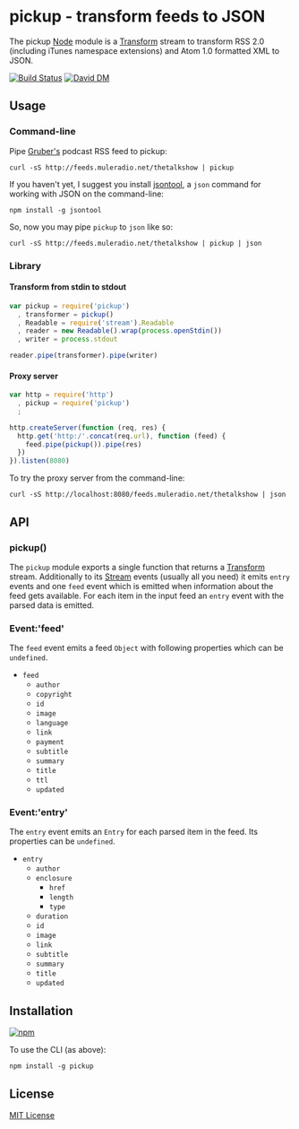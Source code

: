 
# pickup - transform feeds to JSON 

The pickup [Node](http://nodejs.org/) module is a [Transform](http://nodejs.org/api/stream.html#stream_class_stream_transform) stream to transform RSS 2.0 (including iTunes namespace extensions) and Atom 1.0 formatted XML to JSON.

[![Build Status](https://secure.travis-ci.org/michaelnisi/pickup.svg)](http://travis-ci.org/michaelnisi/pickup) [![David DM](https://david-dm.org/michaelnisi/pickup.svg)](http://david-dm.org/michaelnisi/pickup)

## Usage

### Command-line

Pipe [Gruber's](http://daringfireball.net/) podcast RSS feed to pickup:

```
curl -sS http://feeds.muleradio.net/thetalkshow | pickup
```

If you haven't yet, I suggest you install [jsontool](https://github.com/trentm/json), a `json` command for working with JSON on the command-line:

```
npm install -g jsontool
```

So, now you may pipe `pickup` to `json` like so:

```
curl -sS http://feeds.muleradio.net/thetalkshow | pickup | json
```

### Library

#### Transform from stdin to stdout

```js
var pickup = require('pickup')
  , transformer = pickup()
  , Readable = require('stream').Readable
  , reader = new Readable().wrap(process.openStdin())
  , writer = process.stdout

reader.pipe(transformer).pipe(writer)
```

#### Proxy server

```js
var http = require('http')
  , pickup = require('pickup')
  ;

http.createServer(function (req, res) {
  http.get('http:/'.concat(req.url), function (feed) {
    feed.pipe(pickup()).pipe(res)
  })
}).listen(8080)

```

To try the proxy server from the command-line:

```
curl -sS http://localhost:8080/feeds.muleradio.net/thetalkshow | json
```

## API

### pickup()

The `pickup` module exports a single function that returns a [Transform](http://nodejs.org/api/stream.html#stream_class_stream_transform) stream. Additionally to its [Stream](http://nodejs.org/api/stream.html) events (usually all you need) it emits `entry` events and one `feed` event which is emitted when information about the feed gets available. For each item in the input feed an `entry` event with the parsed data is emitted.

### Event:'feed'

The `feed` event emits a feed `Object` with following properties which can be `undefined`.

- `feed`
    - `author`
    - `copyright`
    - `id`
    - `image`
    - `language`
    - `link`
    - `payment`
    - `subtitle`
    - `summary` 
    - `title`
    - `ttl`
    - `updated`

### Event:'entry'

The `entry` event emits an `Entry` for each parsed item in the feed. Its properties can be `undefined`.

- `entry`
    - `author`
    - `enclosure`
        - `href`
        - `length`
        - `type`
    - `duration`
    - `id`
    - `image`
    - `link`
    - `subtitle`
    - `summary`
    - `title`
    - `updated`

## Installation

[![npm](https://nodei.co/npm/pickup.svg?compact=true)](https://npmjs.org/package/pickup) 

To use the CLI (as above):

```
npm install -g pickup
```

## License

[MIT License](https://raw.github.com/michaelnisi/pickup/master/LICENSE)
